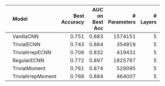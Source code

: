|    | Model              |   Best Accuracy |   AUC on Best Acc |   # Parameters |   # Layers |   Stage 1 Channels |
|:---|:-------------------|----------------:|------------------:|---------------:|-----------:|-------------------:|
|    | VanillaCNN         |           0.751 |             0.883 |        1574151 |          5 |                 32 |
|    | TrivialECNN        |           0.743 |             0.864 |         354919 |          5 |                 32 |
|    | TrivialIrrepECNN   |           0.706 |             0.832 |         419431 |          5 |                 32 |
|    | RegularECNN        |           0.772 |             0.897 |        1825767 |          5 |                 32 |
|    | TrivialMoment      |           0.761 |             0.874 |         529095 |          5 |                 32 |
|    | TrivialIrrepMoment |           0.768 |             0.884 |         464007 |          5 |                 32 |